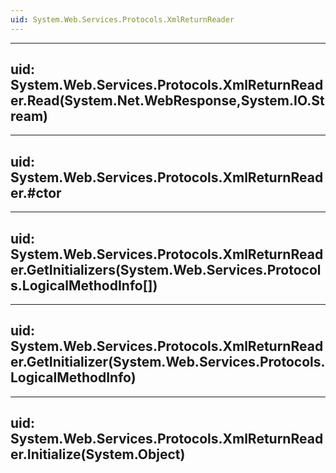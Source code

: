 ```yaml
---
uid: System.Web.Services.Protocols.XmlReturnReader
---
```


---
uid: System.Web.Services.Protocols.XmlReturnReader.Read(System.Net.WebResponse,System.IO.Stream)
---

---
uid: System.Web.Services.Protocols.XmlReturnReader.#ctor
---

---
uid: System.Web.Services.Protocols.XmlReturnReader.GetInitializers(System.Web.Services.Protocols.LogicalMethodInfo[])
---

---
uid: System.Web.Services.Protocols.XmlReturnReader.GetInitializer(System.Web.Services.Protocols.LogicalMethodInfo)
---

---
uid: System.Web.Services.Protocols.XmlReturnReader.Initialize(System.Object)
---
